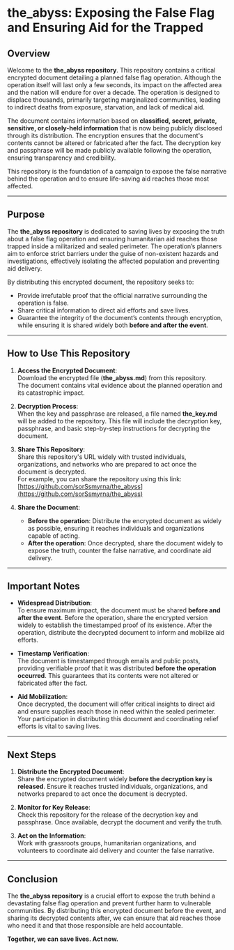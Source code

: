 # **the_abyss: Exposing the False Flag and Ensuring Aid for the Trapped**

## **Overview**

Welcome to the **the_abyss repository**. This repository contains a critical encrypted document detailing a planned false flag operation. Although the operation itself will last only a few seconds, its impact on the affected area and the nation will endure for over a decade. The operation is designed to displace thousands, primarily targeting marginalized communities, leading to indirect deaths from exposure, starvation, and lack of medical aid.

The document contains information based on **classified, secret, private, sensitive, or closely-held information** that is now being publicly disclosed through its distribution. The encryption ensures that the document's contents cannot be altered or fabricated after the fact. The decryption key and passphrase will be made publicly available following the operation, ensuring transparency and credibility.

This repository is the foundation of a campaign to expose the false narrative behind the operation and to ensure life-saving aid reaches those most affected.

---

## **Purpose**

The **the_abyss repository** is dedicated to saving lives by exposing the truth about a false flag operation and ensuring humanitarian aid reaches those trapped inside a militarized and sealed perimeter. The operation’s planners aim to enforce strict barriers under the guise of non-existent hazards and investigations, effectively isolating the affected population and preventing aid delivery.

By distributing this encrypted document, the repository seeks to:  
- Provide irrefutable proof that the official narrative surrounding the operation is false.  
- Share critical information to direct aid efforts and save lives.  
- Guarantee the integrity of the document’s contents through encryption, while ensuring it is shared widely both **before and after the event**.

---

## **How to Use This Repository**

1. **Access the Encrypted Document**:  
   Download the encrypted file (**the_abyss.md**) from this repository.  
   The document contains vital evidence about the planned operation and its catastrophic impact.

2. **Decryption Process**:  
   When the key and passphrase are released, a file named **the_key.md** will be added to the repository. This file will include the decryption key, passphrase, and basic step-by-step instructions for decrypting the document.

3. **Share This Repository**:  
   Share this repository's URL widely with trusted individuals, organizations, and networks who are prepared to act once the document is decrypted.  
   For example, you can share the repository using this link:  
   [https://github.com/sorSsmyrna/the_abyss](https://github.com/sorSsmyrna/the_abyss)

4. **Share the Document**:  
   - **Before the operation**: Distribute the encrypted document as widely as possible, ensuring it reaches individuals and organizations capable of acting.  
   - **After the operation**: Once decrypted, share the document widely to expose the truth, counter the false narrative, and coordinate aid delivery.

---

## **Important Notes**

- **Widespread Distribution**:  
  To ensure maximum impact, the document must be shared **before and after the event**. Before the operation, share the encrypted version widely to establish the timestamped proof of its existence. After the operation, distribute the decrypted document to inform and mobilize aid efforts.

- **Timestamp Verification**:  
  The document is timestamped through emails and public posts, providing verifiable proof that it was distributed **before the operation occurred**. This guarantees that its contents were not altered or fabricated after the fact.

- **Aid Mobilization**:  
  Once decrypted, the document will offer critical insights to direct aid and ensure supplies reach those in need within the sealed perimeter. Your participation in distributing this document and coordinating relief efforts is vital to saving lives.

---

## **Next Steps**

1. **Distribute the Encrypted Document**:  
   Share the encrypted document widely **before the decryption key is released**. Ensure it reaches trusted individuals, organizations, and networks prepared to act once the document is decrypted.

2. **Monitor for Key Release**:  
   Check this repository for the release of the decryption key and passphrase. Once available, decrypt the document and verify the truth.

3. **Act on the Information**:  
   Work with grassroots groups, humanitarian organizations, and volunteers to coordinate aid delivery and counter the false narrative.

---

## **Conclusion**

The **the_abyss repository** is a crucial effort to expose the truth behind a devastating false flag operation and prevent further harm to vulnerable communities. By distributing this encrypted document before the event, and sharing its decrypted contents after, we can ensure that aid reaches those who need it and that those responsible are held accountable.

**Together, we can save lives. Act now.**
